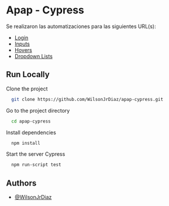 
# Apap - Cypress

Se realizaron las automatizaciones para las siguientes URL(s):

 - [Login](https://the-internet.herokuapp.com/login)
 - [Inputs](https://the-internet.herokuapp.com/inputs)
 - [Hovers](https://the-internet.herokuapp.com/hovers)
 - [Dropdown Lists](https://the-internet.herokuapp.com/dropdown)




## Run Locally  

Clone the project

```bash
  git clone https://github.com/WilsonJrDiaz/apap-cypress.git
```

Go to the project directory

```bash
  cd apap-cypress
```

Install dependencies

```bash
  npm install
```

Start the server Cypress

```bash
  npm run-script test
```


## Authors

- [@WilsonJrDiaz](https://github.com/WilsonJrDiaz)

